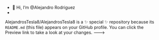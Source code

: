 - 👋 Hi, I’m @Alejandro Rodriguez
- 
AlejandrosTesla8/AlejandrosTesla8 is a ✨ special ✨ repository because its `README.md` (this file) appears on your GitHub profile.
You can click the Preview link to take a look at your changes.
--->
